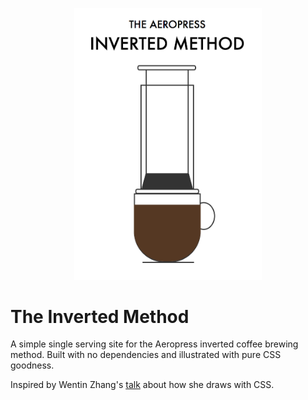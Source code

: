 <p align="center">
  <img width="300" src="inverted-method.png"/>
</p>

# The Inverted Method

A simple single serving site for the Aeropress inverted coffee brewing method. Built with no dependencies and illustrated with pure CSS goodness.

Inspired by Wentin Zhang's [talk](https://www.youtube.com/watch?v=Y0_FMCji3iE) about how she draws with CSS.
